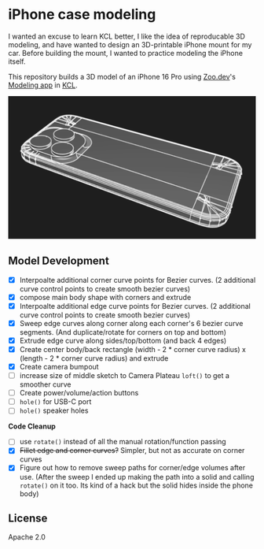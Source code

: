 # iPhone case modeling

I wanted an excuse to learn KCL better, I like the idea of reproducable 3D modeling, and have wanted to design an 3D-printable iPhone mount for my car. Before building the mount, I wanted to practice modeling the iPhone itself.

This repository builds a 3D model of an iPhone 16 Pro using [Zoo.dev](https://zoo.dev/)'s [Modeling app](https://zoo.dev/modeling-app) in [KCL](https://zoo.dev/docs/kcl).

![iPhone 16 Pro Preview](./img/model.png)

## Model Development

- [x] Interpoalte additional corner curve points for Bezier curves.
			(2 additional curve control points to create smooth bezier curves)
- [x] compose main body shape with corners and extrude
- [x] Interpoalte additional edge curve points for Bezier curves.
			(2 additional curve control points to create smooth bezier curves)
- [x] Sweep edge curves along corner along each corner's 6 bezier curve segments. (And duplicate/rotate for corners on top and bottom)
- [x] Extrude edge curve along sides/top/bottom (and back 4 edges)
- [x] Create center body/back rectangle (width - 2 * corner curve radius) x (length - 2 * corner curve radius) and extrude
- [x] Create camera bumpout
- [ ] increase size of middle sketch to Camera Plateau `loft()` to get a smoother curve
- [ ] Create power/volume/action buttons
- [ ] `hole()` for USB-C port
- [ ] `hole()` speaker holes

**Code Cleanup**
- [ ] use `rotate()` instead of all the manual rotation/function passing
- [x] ~~Fillet edge and corner curves?~~ Simpler, but not as accurate on corner curves
- [x] Figure out how to remove sweep paths for corner/edge volumes after use. (After the sweep I ended up making the path into a solid and calling `rotate()` on it too. Its kind of a hack but the solid hides inside the phone body)

## License

Apache 2.0
